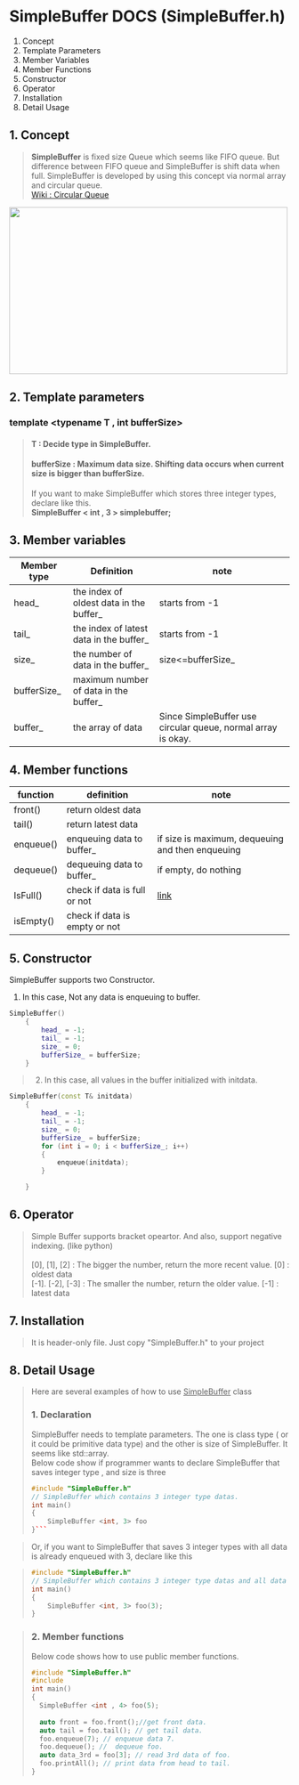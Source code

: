 # SimpleBuffer DOCS (SimpleBuffer.h)

1. Concept
2. Template Parameters
3. Member Variables
4. Member Functions 
5. Constructor
6. Operator
7. Installation
8. Detail Usage


## 1. Concept
> **SimpleBuffer** is fixed size Queue which seems like FIFO queue. But difference between FIFO queue and SimpleBuffer is shift data when full.
SimpleBuffer is developed by using this concept via normal array and circular queue.  
[Wiki : Circular Queue](https://en.wikipedia.org/wiki/Circular_buffer)

<img src="https://user-images.githubusercontent.com/7028314/169650472-868089e6-92e2-4554-a2ac-4c99e857325f.png" width="500" height="300"/>



## 2. Template parameters
### template <typename T , int bufferSize>

> #### T : Decide type in SimpleBuffer.<br>
> #### bufferSize : Maximum data size. Shifting data occurs when current size is bigger than bufferSize.
> If you want to make SimpleBuffer which stores three integer types, declare like this.<br>
> **SimpleBuffer < int , 3 > simplebuffer;**


## 3. Member variables
|Member type|Definition|note|
|------|---|---|
|head_|the index of oldest data in the buffer_|starts from -1|
|tail_|the index of latest data in the buffer_|starts from -1|
|size_|the number of data in the buffer_|size<=bufferSize_|
|bufferSize_|maximum number of data in the buffer_||
|buffer_|the array of data|Since SimpleBuffer use circular queue, normal array is okay.|


## 4. Member functions

|function|definition|note|
|------|---|---|
|front()|return oldest data||
|tail()|return latest data||
|enqueue()|enqueuing data to buffer_|if size is maximum, dequeuing and then enqueuing|
|dequeue()|dequeuing data to buffer_|if empty, do nothing|
|IsFull()|check if data is full or not|[link](https://www.programiz.com/dsa/circular-queue)|
|isEmpty()|check if data is empty or not||


## 5. Constructor
SimpleBuffer supports two Constructor.


1. In this case, Not any data is enqueuing to buffer.
```cpp
SimpleBuffer()
	{
		head_ = -1;
		tail_ = -1;
		size_ = 0;
		bufferSize_ = bufferSize;
	}
```


>2. In this case, all values in the buffer initialized with initdata.
```cpp
SimpleBuffer(const T& initdata)
	{
		head_ = -1;
		tail_ = -1;
		size_ = 0;
		bufferSize_ = bufferSize;
		for (int i = 0; i < bufferSize_; i++)
		{
			enqueue(initdata);
		}

	}
```

## 6. Operator
> Simple Buffer supports bracket opeartor. And also, support negative indexing. (like python)<br><br>
> [0], [1], [2] : The bigger the number, return the more recent value. [0] : oldest data <br>
> [-1]. [-2], [-3] : The smaller the number, return the older value. [-1] : latest data

## 7. Installation

> It is header-only file. Just copy "SimpleBuffer.h" to your project

## 8. Detail Usage

> Here are several examples of how to use <u>SimpleBuffer</u> class
> ### 1. Declaration<br>
> SimpleBuffer needs to template parameters. The one is class type ( or it could be primitive data type) and the other is size of SimpleBuffer. It seems like std::array.<br> Below code show if programmer wants to declare SimpleBuffer that saves integer type , and size is three
> ```cpp
> #include "SimpleBuffer.h"
> // SimpleBuffer which contains 3 integer type datas.
> int main()
> {
>     SimpleBuffer <int, 3> foo
> }```

>Or, if you want to SimpleBuffer that saves 3 integer types with all data is already enqueued with 3, declare like this

>```cpp
> #include "SimpleBuffer.h"
> // SimpleBuffer which contains 3 integer type datas and all data is already enqueued with 3
> int main()
> {
>     SimpleBuffer <int, 3> foo(3);
> }

> ### 2. Member functions
> Below code shows how to use public member functions.
> ```cpp
> #include "SimpleBuffer.h"
> #include 
> int main()
> {
>   SimpleBuffer <int , 4> foo(5);
>  
>   auto front = foo.front();//get front data.
>   auto tail = foo.tail(); // get tail data.
>   foo.enqueue(7); // enqueue data 7.
>   foo.dequeue(); //  dequeue foo.
>   auto data_3rd = foo[3]; // read 3rd data of foo.
>   foo.printAll(); // print data from head to tail.
> }
> ```


